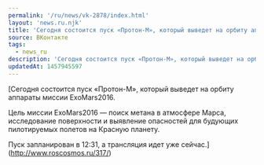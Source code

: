 ```yaml
---
permalink: '/ru/news/vk-2878/index.html'
layout: 'news.ru.njk'
title: 'Сегодня состоится пуск «Протон-М», который выведет на орбиту аппараты миссии ExoMars2016.  Цель…'
source: ВКонтакте
tags:
  - news_ru
description: 'Сегодня состоится пуск «Протон-М», который выведет на орбиту аппараты миссии ExoMars2016.  Цель…'
updatedAt: 1457945597
---
```

[Сегодня состоится пуск «Протон-М», который выведет на орбиту аппараты миссии ExoMars2016.

Цель миссии ExoMars2016 — поиск метана в атмосфере Марса, исследование поверхности и выявление опасностей для будующих пилотируемых полетов на Красную планету.

Пуск запланирован в 12:31, а трансляция идет уже сейчас.](http://www.roscosmos.ru/317/)
